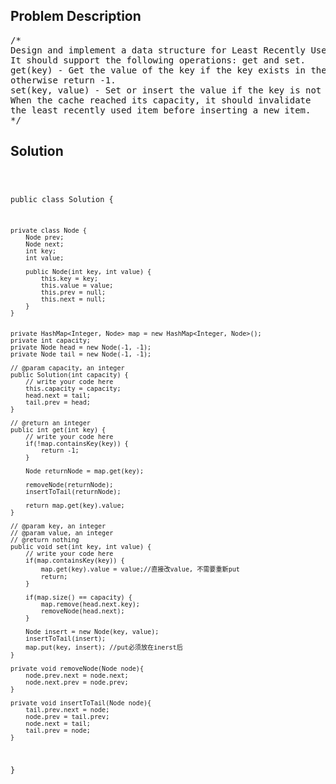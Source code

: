 <!--
<style>
  body { font-family: Arial, sans-serif; }
  .container { max-width: 100%; margin: auto; padding: 20px; }
  .comment-block { background-color: #f9f9f9; padding: 10px; border-left: 5px solid #ccc; }
  .code-block { background-color: #f4f4f4; padding: 10px; border: 1px solid #ddd; }
</style>
-->

<div class='container'>
<h2>Problem Description</h2>
<div class='comment-block'>
<pre>
/*
Design and implement a data structure for Least Recently Used (LRU) cache. 
It should support the following operations: get and set.
get(key) - Get the value of the key if the key exists in the cache, 
otherwise return -1.
set(key, value) - Set or insert the value if the key is not already present. 
When the cache reached its capacity, it should invalidate 
the least recently used item before inserting a new item.
*/
</pre>
</div>

<h2>Solution</h2>
<div class='code-block'>
<pre><code class='language-java'>

public class Solution {
    
    private class Node {
        Node prev;
        Node next;
        int key;
        int value;
        
        public Node(int key, int value) {
            this.key = key;
            this.value = value;
            this.prev = null;
            this.next = null;
        }
    }
    
    
    private HashMap<Integer, Node> map = new HashMap<Integer, Node>();
    private int capacity;
    private Node head = new Node(-1, -1);
    private Node tail = new Node(-1, -1);
    
    // @param capacity, an integer
    public Solution(int capacity) {
        // write your code here
        this.capacity = capacity;
        head.next = tail;
        tail.prev = head;
    }

    // @return an integer
    public int get(int key) {
        // write your code here
        if(!map.containsKey(key)) {
            return -1;
        }
        
        Node returnNode = map.get(key);
       
        removeNode(returnNode);
        insertToTail(returnNode);
        
        return map.get(key).value;
    }

    // @param key, an integer
    // @param value, an integer
    // @return nothing
    public void set(int key, int value) {
        // write your code here
        if(map.containsKey(key)) {
            map.get(key).value = value;//直接改value, 不需要重新put
            return;
        }
        
        if(map.size() == capacity) {
            map.remove(head.next.key);
            removeNode(head.next);
        }
        
        Node insert = new Node(key, value);
        insertToTail(insert);
        map.put(key, insert); //put必须放在inerst后
    }
    
    private void removeNode(Node node){
        node.prev.next = node.next;
        node.next.prev = node.prev;
    }
    
    private void insertToTail(Node node){
        tail.prev.next = node;
        node.prev = tail.prev;
        node.next = tail;
        tail.prev = node; 
    }
}
</code></pre>
</div>
</div>
